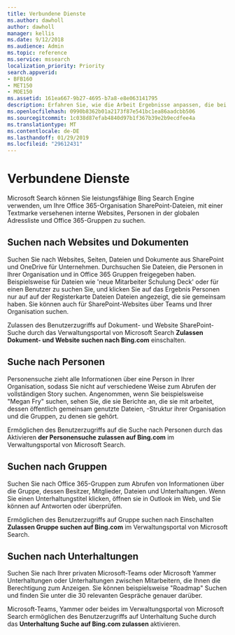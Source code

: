 ```yaml
---
title: Verbundene Dienste
ms.author: dawholl
author: dawholl
manager: kellis
ms.date: 9/12/2018
ms.audience: Admin
ms.topic: reference
ms.service: mssearch
localization_priority: Priority
search.appverid:
- BFB160
- MET150
- MOE150
ms.assetid: 161ea667-9b27-4695-b7a8-e8e063141795
description: Erfahren Sie, wie die Arbeit Ergebnisse anpassen, die bei Verwendung von Microsoft Search angezeigt werden.
ms.openlocfilehash: 0990b8362b01a2173f87e541bc1ea86aadcbb506
ms.sourcegitcommit: 1c038d87efab4840d97b1f367b39e2b9ecdfee4a
ms.translationtype: MT
ms.contentlocale: de-DE
ms.lasthandoff: 01/29/2019
ms.locfileid: "29612431"
---
```

# <a name="connected-services"></a>Verbundene Dienste

Microsoft Search können Sie leistungsfähige Bing Search Engine verwenden, um Ihre Office 365-Organisation SharePoint-Dateien, mit einer Textmarke versehenen interne Websites, Personen in der globalen Adressliste und Office 365-Gruppen zu suchen.
  
## <a name="search-for-sites-and-documents"></a>Suchen nach Websites und Dokumenten

Suchen Sie nach Websites, Seiten, Dateien und Dokumente aus SharePoint und OneDrive für Unternehmen. Durchsuchen Sie Dateien, die Personen in Ihrer Organisation und in Office 365 Gruppen freigegeben haben. Beispielsweise für Dateien wie 'neue Mitarbeiter Schulung Deck' oder für einen Benutzer zu suchen Sie, und klicken Sie auf das Ergebnis Personen nur auf auf der Registerkarte Dateien Dateien angezeigt, die sie gemeinsam haben. Sie können auch für SharePoint-Websites über Teams und Ihrer Organisation suchen.
  
Zulassen des Benutzerzugriffs auf Dokument- und Website SharePoint-Suche durch das Verwaltungsportal von Microsoft Search **Zulassen Dokument- und Website suchen nach Bing.com** einschalten. 
  
## <a name="search-for-people"></a>Suche nach Personen

Personensuche zieht alle Informationen über eine Person in Ihrer Organisation, sodass Sie nicht auf verschiedene Weise zum Abrufen der vollständigen Story suchen. Angenommen, wenn Sie beispielsweise "Megan Fry" suchen, sehen Sie, die sie Berichte an, die sie mit arbeitet, dessen öffentlich gemeinsam genutzte Dateien, -Struktur ihrer Organisation und die Gruppen, zu denen sie gehört.
  
Ermöglichen des Benutzerzugriffs auf die Suche nach Personen durch das Aktivieren **der Personensuche zulassen auf Bing.com** im Verwaltungsportal von Microsoft Search. 
  
## <a name="search-for-groups"></a>Suchen nach Gruppen

Suchen Sie nach Office 365-Gruppen zum Abrufen von Informationen über die Gruppe, dessen Besitzer, Mitglieder, Dateien und Unterhaltungen. Wenn Sie einen Unterhaltungstitel klicken, öffnen sie in Outlook im Web, und Sie können auf Antworten oder überprüfen.
  
Ermöglichen des Benutzerzugriffs auf Gruppe suchen nach Einschalten **Zulassen Gruppe suchen auf Bing.com** im Verwaltungsportal von Microsoft Search. 
  
## <a name="search-for-conversations"></a>Suchen nach Unterhaltungen

Suchen Sie nach Ihrer privaten Microsoft-Teams oder Microsoft Yammer Unterhaltungen oder Unterhaltungen zwischen Mitarbeitern, die Ihnen die Berechtigung zum Anzeigen. Sie können beispielsweise "Roadmap" Suchen und finden Sie unter die 30 relevanten Gespräche genauer darüber.
  
Microsoft-Teams, Yammer oder beides im Verwaltungsportal von Microsoft Search ermöglichen des Benutzerzugriffs auf Unterhaltung Suche durch das **Unterhaltung Suche auf Bing.com zulassen** aktivieren. 

  

